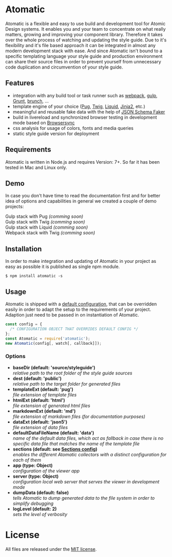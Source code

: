 # Atomatic

Atomatic is a flexible and easy to use build and development tool for Atomic Design systems. It enables you and your team to concentrate on what really matters, growing and improving your component library. Therefore it takes over the whole process of watching and updating the style guide. Due to it's flexibility and it's file based approach it can be integrated in almost any modern development stack with ease. And since Atomatic isn't bound to a specific templating language your style guide and production environment can share their source files in order to prevent yourself from unnecessary code duplication and circumvention of your style guide.


## Features

- integration with any build tool or task runner such as [webpack](https://webpack.github.io), [gulp](http://gulpjs.com/), [Grunt](https://gruntjs.com/), [brunch](http://brunch.io/), ...
- template engine of your choice ([Pug](https://pugjs.org), [Twig](https://twig.sensiolabs.org/), [Liquid](https://shopify.github.io/liquid/), [Jinja2](http://jinja.pocoo.org/), etc.)
- meaningful and reusable fake data with the help of [JSON Schema Faker](https://www.npmjs.com/package/json-schema-faker)
- build in livereload and synchronized browser testing in development mode based on [Browsersync](https://browsersync.io/)
- css analysis for usage of colors, fonts and media queries
- static style guide version for deployment

## Requirements

Atomatic is written in Node.js and requires Version: 7+. So far it has been tested in Mac and Linux only.


## Demo

In case you don't have time to read the documentation first and for better idea of options and capabilities in general we created a couple of demo projects:

Gulp stack with Pug _(comming soon)_   
Gulp stack with Twig _(comming soon)_  
Gulp stack with Liquid _(comming soon)_   
Webpack stack with Twig _(comming soon)_  


## Installation

In order to make integration and updating of Atomatic in your project as easy as possible it is published as single npm module.

```shell
$ npm install atomatic -s
```

## Usage

Atomatic is shipped with a [default configuration](https://github.com/stefan-lehmann/atomatic/blob/master/config/default.json), that can be overridden easily in order to adapt the setup to the requirements of your project. Adaption just need to be passed in on instantiation of Atomatic.

```javascript
const config = {
  /* CONFIGURATION OBJECT THAT OVERRIDES DEFAULT CONFIG */
};
const Atomatic = require('atomatic');     
new Atomatic(config[, watch[, callback]]);
```
### Options

- **baseDir (default: 'source/styleguide')**  
_relative path to the root folder of the style guide sources_  
- **dest (default: 'public')**    
_relative path to the target folder for generated files_
- **templateExt (default: 'pug')**    
_file extension of template files_
- **htmlExt (default: 'html')**    
_file extension of generated html files_
- **markdownExt (default: 'md')**    
_file extension of markdown files (for documentation purposes)_
- **dataExt (default: 'json5')**     
_file extension of data files_
- **defaultDataFileName (default: 'data')**    
_name of the default data files, which act as fallback in case there is no specific data file that matches the name of the template file_
- **sections (default: see [Sections config](#sections-config))**  
_enables the different Atomatic collectors with a distinct configuration for each of them_
- **app (type: Object)**  
_configuration of the viewer app_
- **server (type: Object)**  
_configuration local web server that serves the viewer in development mode_
- **dumpData (default: false)**   
_tells Atomatic to dump generated data to the file system in order to simplify debugging_
- **logLevel (default: 2)**     
_sets the level of verbosity_

# License

All files are released under the [MIT license](https://raw.githubusercontent.com/stefan-lehmann/atomatic/master/LICENSE.md).


